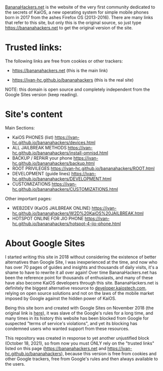 [BananaHackers.net](https://bananahackers.net) is the website of the very first community dedicated to the secrets of KaiOS, a new operating system for simple mobile phones born in 2017 from the ashes Firefox OS (2013-2016). There are many links that refer to this site, but only this is the original source, so just type https://bananahackers.net to get the original version of the site.

# Trusted links:
The following links are free from cookies or other trackers:

 - https://bananahackers.net (this is the main link)
 
 - https://ivan-hc.github.io/bananahackers (this is the real site)
 
NOTE: this domain is open source and completely independent from the Google Sites version (keep reading).

# Site's content
 Main Sections:
 - KaiOS PHONES (list) https://ivan-hc.github.io/bananahackers/devices.html
 - ALL JAILBREAK METHODS https://ivan-hc.github.io/bananahackers/install-omnisd.html
 - BACKUP / REPAIR your phone https://ivan-hc.github.io/bananahackers/backup.html
 - ROOT PRIVILEGES https://ivan-hc.github.io/bananahackers/ROOT.html
 - DEVELOPMENT (guide lines) https://ivan-hc.github.io/bananahackers/DEVELOPMENT.html
 - CUSTOMIZATIONS https://ivan-hc.github.io/bananahackers/CUSTOMIZATIONS.html

 Other important pages:
 - WEB2DEV (KaiOS JAILBREAK ONLINE) https://ivan-hc.github.io/bananahackers/W2D%20KaiOS%20JAILBREAK.html
 - HOTSPOT ONLINE FOR JIO PHONE https://ivan-hc.github.io/bananahackers/hotspot-4-jio-phone.html
 
# About Google Sites
I started writing this site in 2018 without considering the existence of better alternatives than Google Site, I was inexperienced at the time, and now who has over 70 pages of guides and insights and thousands of daily visits, it's a shame to have to rewrite it all over again! Over time BananaHackers.net has been the reference point for thousands of enthusiasts, and many of these have also become KaiOS developers through this site. BananaHackers.net is definitely the biggest alternative resource to [developer.kaiostech.com](https://developer.kaiostech.com), relying on open source solutions and not on the laws of the mobile market imposed by Google against the hidden power of KaiOS.

Being this site born and created with Google Sites on November 2018 (the original link is [here](https://sites.google.com/view/bananahackers)), it was slave of the Google's rules for a long time, and many times in its history this website has been blocked from Google for suspected "terms of service's violations", and yet its blocking has condemned users who wanted support from these resources.

This repository was created in response to yet another unjustified block (October 18, 2021), so from now you must ONLY rely on the "trusted links" listed on this page (https://bananahackers.net and https://ivan-hc.github.io/bananahackers), because this version is free from cookies and other Google trackers, free from Google's rules and then always available to the users.
